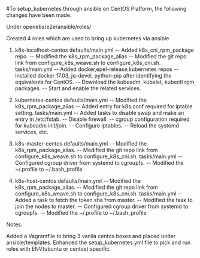 #To setup_kubernetes through ansible on CentOS Platform, the following changes have been made.

Under openebs/e2e/ansible/roles/

Created 4 roles which are used to bring up kubernetes via ansible

1. k8s-localhost-centos
defaults/main.yml
-- Added k8s_cni_rpm_package repo.
-- Modified the k8s_rpm_package_alias
-- Modified the git repo link from configure_k8s_weave.sh to configure_k8s_cni.sh.
tasks/main.yml
-- Added docker,epel-release,kubernetes repos
-- Installed docker 17.03, jq-devel, python-pip after identifying the equivalents for CentOS.
-- Download the kubeadm, kubelet, kubectl rpm packages.
-- Start and enable the related services.

2. kubernetes-centos
defaults/main.yml
-- Modified the k8s_rpm_package_alias
-- Added entry for k8s.conf required for iptable setting.
tasks/main.yml
-- Added tasks to disable swap and make an entry in /etc/fstab.
-- Disable firewall.
-- cgroup configuration required for kubeadm init/join.
-- Configure Iptables.
-- Reload the systemd services, etc.

3. k8s-master-centos
defaults/main.yml
-- Modified the k8s_rpm_package_alias.
-- Modified the git repo link from configure_k8s_weave.sh to configure_k8s_cni.sh.
tasks/main.yml
-- Configured cgroup driver from systemd to cgroupfs.
-- Modified the ~/.profile to ~/.bash_profile

4. k8s-host-centos
defaults/main.yml
-- Modified the k8s_rpm_package_alias.
-- Modified the git repo link from configure_k8s_weave.sh to configure_k8s_cni.sh.
tasks/main.yml
-- Added a task to fetch the token sha from master.
-- Modified the task to join the nodes to master.
-- Configured cgroup driver from systemd to cgroupfs.
-- Modified the ~/.profile to ~/.bash_profile

Notes:

Added a Vagrantfile to bring 3 vanila centos boxes and placed under ansible/templates.
Enhanced the setup_kubernetes.yml file to pick and run roles with ENV(ubuntu or centos) specific.
